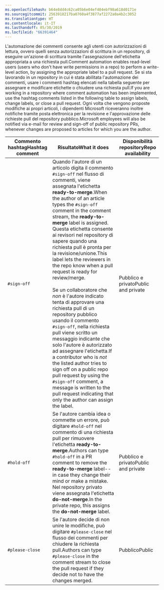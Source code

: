 ```yaml
---
ms.openlocfilehash: b64e8dd4c62ca05b6e04ef404ebf98a618d0171e
ms.sourcegitcommit: 2563918217ba0760a4f3877af2272a0a4b2c3052
ms.translationtype: HT
ms.contentlocale: it-IT
ms.lasthandoff: 05/30/2019
ms.locfileid: "66391464"
---
```

<span data-ttu-id="1bd33-101">L'automazione dei commenti consente agli utenti con autorizzazioni di lettura, ovvero quelli senza autorizzazioni di scrittura in un repository, di eseguire un'azione di scrittura tramite l'assegnazione dell'etichetta appropriata a una richiesta pull.</span><span class="sxs-lookup"><span data-stu-id="1bd33-101">Comment automation enables read-level users (users who don't have write permissions in a repo) to perform a write-level action, by assigning the appropriate label to a pull request.</span></span> <span data-ttu-id="1bd33-102">Se si sta lavorando in un repository in cui è stata abilitata l'automazione dei commenti, usare i commenti hashtag elencati nella tabella seguente per assegnare e modificare etichette o chiudere una richiesta pull.</span><span class="sxs-lookup"><span data-stu-id="1bd33-102">If you are working in a repository where comment automation has been implemented, use the hashtag comments listed in the following table to assign labels, change labels, or close a pull request.</span></span> <span data-ttu-id="1bd33-103">Ogni volta che vengono proposte modifiche ai propri articoli, i dipendenti Microsoft riceveranno inoltre notifiche tramite posta elettronica per la revisione e l'approvazione delle richieste pull del repository pubblico.</span><span class="sxs-lookup"><span data-stu-id="1bd33-103">Microsoft employees will also be notified via e-mail for review and sign-off of public repository PRs, whenever changes are proposed to articles for which you are the author.</span></span>

| <span data-ttu-id="1bd33-104">Commento hashtag</span><span class="sxs-lookup"><span data-stu-id="1bd33-104">Hashtag comment</span></span> | <span data-ttu-id="1bd33-105">Risultato</span><span class="sxs-lookup"><span data-stu-id="1bd33-105">What it does</span></span> | <span data-ttu-id="1bd33-106">Disponibilità repository</span><span class="sxs-lookup"><span data-stu-id="1bd33-106">Repo availability</span></span> |
| --- | --- | --- |
| `#sign-off` |<span data-ttu-id="1bd33-107">Quando l'autore di un articolo digita il commento `#sign-off` nel flusso di commenti, viene assegnata l'etichetta **ready-to-merge**.</span><span class="sxs-lookup"><span data-stu-id="1bd33-107">When the author of an article types the `#sign-off` comment in the comment stream, the **ready-to-merge** label is assigned.</span></span> <span data-ttu-id="1bd33-108">Questa etichetta consente ai revisori nel repository di sapere quando una richiesta pull è pronta per la revisione/unione.</span><span class="sxs-lookup"><span data-stu-id="1bd33-108">This label lets the reviewers in the repo know when a pull request is ready for review/merge.</span></span> <br/><br/> <span data-ttu-id="1bd33-109">Se un collaboratore che *non* è l'autore indicato tenta di approvare una richiesta pull di un repository pubblico usando il commento `#sign-off`, nella richiesta pull viene scritto un messaggio indicante che solo l'autore è autorizzato ad assegnare l'etichetta.</span><span class="sxs-lookup"><span data-stu-id="1bd33-109">If a contributor who is *not* the listed author tries to sign off on a public repo pull request by using the `#sign-off` comment, a message is written to the pull request indicating that only the author can assign the label.</span></span> |<span data-ttu-id="1bd33-110">Pubblico e privato</span><span class="sxs-lookup"><span data-stu-id="1bd33-110">Public and private</span></span> |
| `#hold-off` |<span data-ttu-id="1bd33-111">Se l'autore cambia idea o commette un errore, può digitare `#hold-off` nel commento di una richiesta pull per rimuovere l'etichetta **ready-to-merge**.</span><span class="sxs-lookup"><span data-stu-id="1bd33-111">Authors can type `#hold-off` in a PR comment to remove the **ready-to-merge** label--in case they change their mind or make a mistake.</span></span> <span data-ttu-id="1bd33-112">Nel repository privato viene assegnata l'etichetta **do-not-merge**.</span><span class="sxs-lookup"><span data-stu-id="1bd33-112">In the private repo, this assigns the **do-not-merge** label.</span></span> |<span data-ttu-id="1bd33-113">Pubblico e privato</span><span class="sxs-lookup"><span data-stu-id="1bd33-113">Public and private</span></span> |
| `#please-close` |<span data-ttu-id="1bd33-114">Se l'autore decide di non unire le modifiche, può digitare `#please-close` nel flusso dei commenti per chiudere la richiesta pull.</span><span class="sxs-lookup"><span data-stu-id="1bd33-114">Authors can type `#please-close` in the comment stream to close the pull request if they decide not to have the changes merged.</span></span> |<span data-ttu-id="1bd33-115">Pubblico</span><span class="sxs-lookup"><span data-stu-id="1bd33-115">Public</span></span> |
